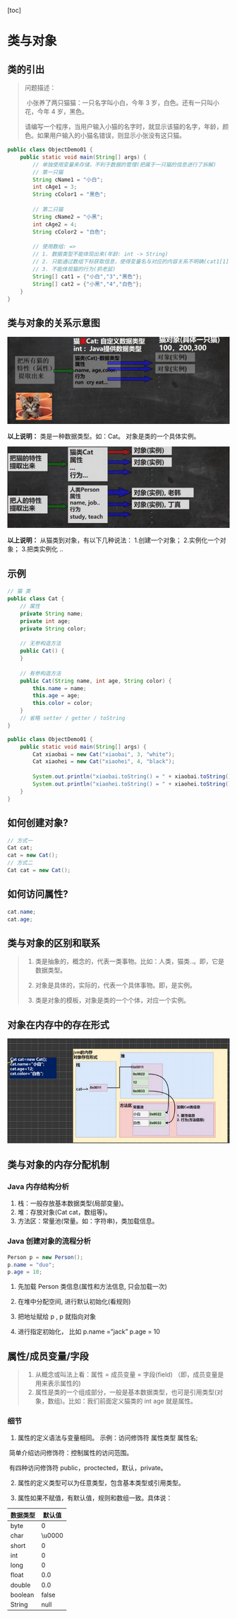 [toc]

# 类与对象

## 类的引出

> 问题描述：
>
> ​	小张养了两只猫猫：一只名字叫小白，今年 3 岁，白色。还有一只叫小花，今年 4 岁，黑色。
>
> ​	请编写一个程序，当用户输入小猫的名字时，就显示该猫的名字，年龄，颜色。如果用户输入的小猫名错误，则显示小张没有这只猫。 

~~~java
public class ObjectDemo01 {
    public static void main(String[] args) {
        // 单独使用变量来存储，不利于数据的管理(把属于一只猫的信息进行了拆解)
        // 第一只猫
        String cName1 = "小白";
        int cAge1 = 3;
        String cColor1 = "黑色";

        // 第二只猫
        String cName2 = "小黑";
        int cAge2 = 4;
        String cColor2 = "白色";

        // 使用数组: =>
        // 1. 数据类型不能体现出来(年龄: int -> String)
        // 2. 只能通过数组下标获取信息，使得变量名与对应的内容关系不明确(cat1[1] -> 3:String)
        // 3. 不能体现猫的行为(抓老鼠)
        String[] cat1 = {"小白","3","黑色"};
        String[] cat2 = {"小黑","4","白色"};
    }
}
~~~

## 类与对象的关系示意图

![class1](..\img\class1.png)

**以上说明：**
	类是一种数据类型。如：Cat。
	对象是类的一个具体实例。

![class2](..\img\class2.png)

**以上说明：**
	从猫类到对象，有以下几种说法：
	1.创建一个对象；
	2.实例化一个对象；
	3.把类实例化
	..

## 示例

~~~java
// 猫 类
public class Cat {
    // 属性
    private String name;
    private int age;
    private String color;

    // 无参构造方法
    public Cat() {
    }

    // 有参构造方法
    public Cat(String name, int age, String color) {
        this.name = name;
        this.age = age;
        this.color = color;
    }
    // 省略 setter / getter / toString
}
~~~

~~~java
public class ObjectDemo01 {
    public static void main(String[] args) {
        Cat xiaobai = new Cat("xiaobai", 3, "white");
        Cat xiaohei = new Cat("xiaohei", 4, "black");

        System.out.println("xiaobai.toString() = " + xiaobai.toString());
        System.out.println("xiaohei.toString() = " + xiaohei.toString());
    }
}
~~~

## 如何创建对象?

~~~java
// 方式一
Cat cat;
cat = new Cat();
// 方式二
Cat cat = new Cat();
~~~

## 如何访问属性?

~~~java
cat.name;
cat.age;
~~~

## 类与对象的区别和联系

> 1) 类是抽象的，概念的，代表一类事物。比如：人类，猫类..。即，它是数据类型。 
>
> 2) 对象是具体的，实际的，代表一个具体事物。即，是实例。 
>
> 3) 类是对象的模板，对象是类的一个个体，对应一个实例。

## 对象在内存中的存在形式

![obj01](..\img\obj01.png)

## 类与对象的内存分配机制

### Java 内存结构分析

1. 栈：一般存放基本数据类型(局部变量)。
2. 堆：存放对象(Cat cat，数组等)。
3. 方法区：常量池(常量。如：字符串)，类加载信息。

### Java 创建对象的流程分析

~~~java
Person p = new Person();
p.name = "duo";
p.age = 10;
~~~

1) 先加载 Person 类信息(属性和方法信息, 只会加载一次) 

2) 在堆中分配空间, 进行默认初始化(看规则) 

3) 把地址赋给 p , p 就指向对象
4) 进行指定初始化， 比如 p.name =”jack” p.age = 10 

## 属性/成员变量/字段

> 1) 从概念或叫法上看：属性 = 成员变量 = 字段(field) （即，成员变量是用来表示属性的)
> 2) 属性是类的一个组成部分，一般是基本数据类型，也可是引用类型(对象，数组)。比如：我们前面定义猫类的 int age 就是属性。 

### 细节

1) 属性的定义语法与变量相同。
    示例：访问修饰符 属性类型 属性名; 

​	简单介绍访问修饰符：控制属性的访问范围。

​	有四种访问修饰符 public，proctected，默认，private。

2. 属性的定义类型可以为任意类型，包含基本类型或引用类型。

3. 属性如果不赋值，有默认值，规则和数组一致。具体说：

  | 数据类型 | 默认值 |
   | -------- | ------ |
   | byte     | 0      |
   | char     | \u0000 |
   | short    | 0      |
   | int      | 0      |
   | long     | 0      |
   | float    | 0.0    |
   | double   | 0.0    |
   | boolean  | false  |
   | String   | null   |

  
